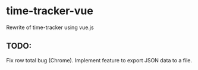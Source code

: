 # time-tracker-vue
Rewrite of time-tracker using vue.js

## TODO:
Fix row total bug (Chrome).
Implement feature to export JSON data to a file.
